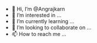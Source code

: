 - 👋 Hi, I’m @Angrajkarn
- 👀 I’m interested in ...
- 🌱 I’m currently learning ...
- 💞️ I’m looking to collaborate on ...
- 📫 How to reach me ...

<!---
Angrajkarn/Angrajkarn is a ✨ special ✨ repository because its `README.md` (this file) appears on your GitHub profile.
You can click the Preview link to take a look at your changes.
--->

